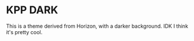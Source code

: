 # KPP DARK

This is a theme derived from Horizon, with a darker background.
IDK I think it's pretty cool.